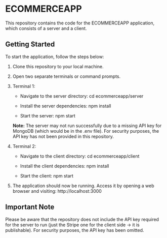 # ECOMMERCEAPP

This repository contains the code for the ECOMMERCEAPP application, which consists of a server and a client.


## Getting Started

To start the application, follow the steps below:

1. Clone this repository to your local machine.

2. Open two separate terminals or command prompts.

3. Terminal 1:

   - Navigate to the server directory:
     cd ecommerceapp/server

   - Install the server dependencies:
     npm install

   - Start the server:
     npm start

   **Note:** The server may not run successfully due to a missing API key for MongoDB (which would be in the .env file). For security purposes, the API key has not been provided in this repository.

4. Terminal 2:

   - Navigate to the client directory:
     cd ecommerceapp/client
     
   - Install the client dependencies:
     npm install

   - Start the client:
     npm start

5. The application should now be running. Access it by opening a web browser and visiting: http://localhost:3000


## Important Note

Please be aware that the repository does not include the API key required for the server to run (just the Stripe one for the client side -> it is publishable). For security purposes, the API key has been omitted. 
